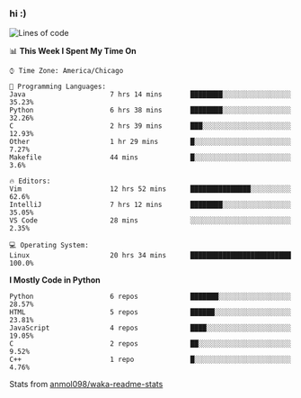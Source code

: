 ### hi :)

<!--START_SECTION:waka-->
![Lines of code](https://img.shields.io/badge/From%20Hello%20World%20I%27ve%20Written-785952%20lines%20of%20code-blue)

📊 **This Week I Spent My Time On** 

```text
⌚︎ Time Zone: America/Chicago

💬 Programming Languages: 
Java                     7 hrs 14 mins       ████████░░░░░░░░░░░░░░░░░   35.23% 
Python                   6 hrs 38 mins       ████████░░░░░░░░░░░░░░░░░   32.26% 
C                        2 hrs 39 mins       ███░░░░░░░░░░░░░░░░░░░░░░   12.93% 
Other                    1 hr 29 mins        █░░░░░░░░░░░░░░░░░░░░░░░░   7.27% 
Makefile                 44 mins             █░░░░░░░░░░░░░░░░░░░░░░░░   3.6%

🔥 Editors: 
Vim                      12 hrs 52 mins      ███████████████░░░░░░░░░░   62.6% 
IntelliJ                 7 hrs 12 mins       ████████░░░░░░░░░░░░░░░░░   35.05% 
VS Code                  28 mins             ░░░░░░░░░░░░░░░░░░░░░░░░░   2.35%

💻 Operating System: 
Linux                    20 hrs 34 mins      █████████████████████████   100.0%

```

**I Mostly Code in Python** 

```text
Python                   6 repos             ███████░░░░░░░░░░░░░░░░░░   28.57% 
HTML                     5 repos             ██████░░░░░░░░░░░░░░░░░░░   23.81% 
JavaScript               4 repos             ████░░░░░░░░░░░░░░░░░░░░░   19.05% 
C                        2 repos             ██░░░░░░░░░░░░░░░░░░░░░░░   9.52% 
C++                      1 repo              █░░░░░░░░░░░░░░░░░░░░░░░░   4.76%

```



<!--END_SECTION:waka-->

Stats from [anmol098/waka-readme-stats](https://github.com/anmol098/waka-readme-stats)